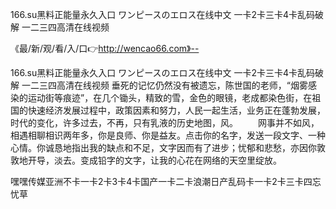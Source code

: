 166.su黑料正能量永久入口
ワンピースのエロス在线中文
一卡2卡三卡4卡乱码破解
一二三四高清在线视频


《最/新/观/看/入/口👉http://wencao66.com》--

166.su黑料正能量永久入口
ワンピースのエロス在线中文
一卡2卡三卡4卡乱码破解
一二三四高清在线视频
垂死的记忆仍然没有被遗忘，陈世国的老师，“烟雾感染的运动街等痕迹”，在几个锄头，精致的雪，金色的眼镜，老成都染色街，在祖国的快速经济发展过程中，政策因素和努力，人民一起生活，业务正在蓬勃发展，时代的变化，许多过去，不再，只有乳液的历史地图，风。
　　网事并不如风，相遇相聊相识两年多，你是良师、你是益友。点击你的名字，发送一段文字、一种心情。你诚恳地指出我的缺点和不足，文字因而有了进步；忧郁和悲愁，亦因你敦敦地开导，淡去。变成铅字的文字，让我的心花在网络的天空里绽放。





嘿嘿传媒亚洲不卡一卡2卡3卡4卡国产一卡二卡浪潮日产乱码卡一卡2卡三卡四忘忧草
